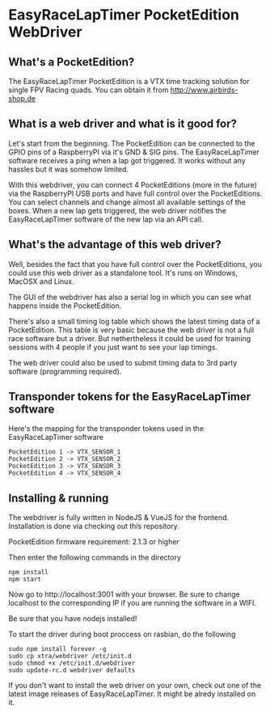# EasyRaceLapTimer PocketEdition WebDriver

## What's a PocketEdition?

The EasyRaceLapTimer PocketEdition is a VTX time tracking solution for single FPV Racing quads. You can obtain it from http://www.airbirds-shop.de

## What is a web driver and what is it good for?

Let's start from the beginning. The PocketEdition can be connected to the GPIO pins of a RaspberryPI via
it's GND & SIG pins. The EasyRaceLapTimer software receives a ping when a lap got triggered. It works without
any hassles but it was somehow limited.

With this webdriver, you can connect 4 PocketEditions (more in the future) via the RaspberryPI USB
ports and have full control over the PocketEditions. You can select channels and change almost all available
settings of the boxes. When a new lap gets triggered, the web driver notifies the EasyRaceLapTimer software
of the new lap via an API call.

## What's the advantage of this web driver?

Well, besides the fact that you have full control over the PocketEditions, you could use this
web driver as a standalone tool. It's runs on Windows, MacOSX and Linux.

The GUI of the webdriver has also a serial log in which you can see what happens inside the PocketEdition.

There's also a small timing log table which shows the latest timing data of a PocketEdition. This table
is very basic because the web driver is not a full race software but a driver. But nethertheless it
could be used for training sessions with 4 people if you just want to see your lap timings.

The web driver could also be used to submit timing data to 3rd party software (programming required).

## Transponder tokens for the EasyRaceLapTimer software

Here's the mapping for the transponder tokens used in the EasyRaceLapTimer software

    PocketEdition 1 -> VTX_SENSOR_1
    PocketEdition 2 -> VTX_SENSOR_2
    PocketEdition 3 -> VTX_SENSOR_3
    PocketEdition 4 -> VTX_SENSOR_4

## Installing & running

The webdriver is fully written in NodeJS & VueJS for the frontend. Installation is done via checking out this repository.

PocketEdition firmware requirement: 2.1.3 or higher

Then enter the following commands in the directory

    npm install
    npm start

Now go to http://localhost:3001 with your browser. Be sure to change localhost to the corresponding IP if you are running the software in a WIFI.

Be sure that you have nodejs installed!

To start the driver during boot proccess on rasbian, do the following

    sudo npm install forever -g
    sudo cp xtra/webdriver /etc/init.d
    sudo chmod +x /etc/init.d/webdriver
    sudo update-rc.d webdriver defaults

If you don't want to install the web driver on your own, check out one of the latest image releases of EasyRaceLapTimer. It
might be alredy installed on it.
